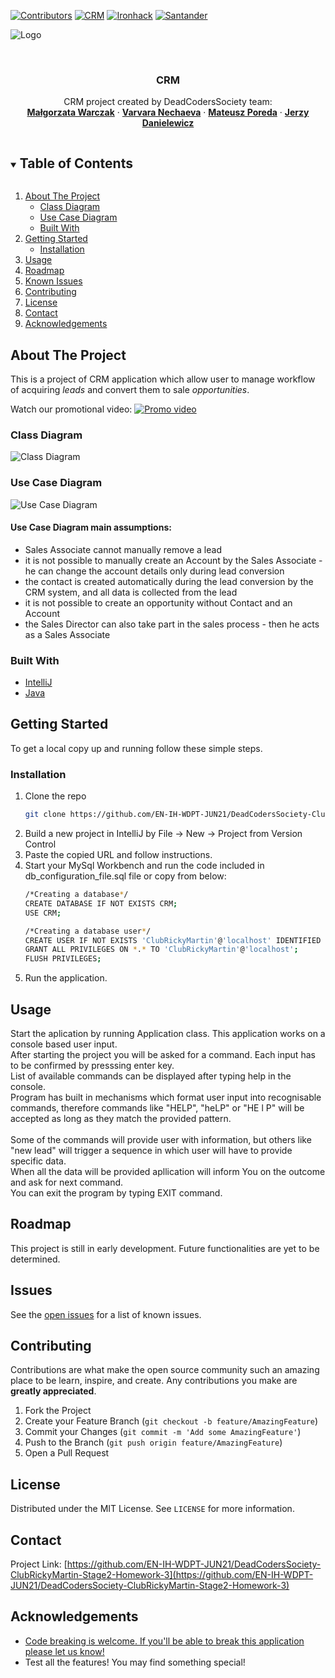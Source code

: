 <!-- PROJECT SHIELDS -->
<!--
*** I'm using markdown "reference style" links for readability.
*** Reference links are enclosed in brackets [ ] instead of parentheses ( ).
*** See the bottom of this document for the declaration of the reference variables
*** for contributors-url, forks-url, etc. This is an optional, concise syntax you may use.
*** https://www.markdownguide.org/basic-syntax/#reference-style-links
-->
[![Contributors][contributors-shield]][contributors-url]
[![CRM][CRM-shield]][CRM-url]
[![Ironhack][Ironhack-shield]][Ironhack-url]
[![Santander][Santander-shield]][Santander-url]

<!-- PROJECT LOGO -->
![Logo](src/main/resources/images/CRM8.jpg)

<br />
<p align="center">

  <h3 align="center">CRM</h3>

  <p align="center">
    CRM project created by DeadCodersSociety team:
    <br />
    <a href="https://github.com/malgowar"><strong>Małgorzata Warczak</strong></a>
    ·
    <a href="https://github.com/VarvaraNechaeva"><strong>Varvara Nechaeva</strong></a>
    ·
    <a href="https://github.com/Mat-Poreda"><strong>Mateusz Poreda</strong></a>
    ·
    <a href="https://github.com/JerzyDan"><strong>Jerzy Danielewicz</strong></a>
  </p>




<!-- TABLE OF CONTENTS -->
<details open="open">
  <summary><h2 style="display: inline-block">Table of Contents</h2></summary>
  <ol>
    <li>
      <a href="#about-the-project">About The Project</a>
      <ul>
        <li><a href="#class-diagram">Class Diagram</a></li>
        <li><a href="#use-case-diagram">Use Case Diagram</a></li>
        <li><a href="#built-with">Built With</a></li>
      </ul>
    </li>
    <li>
      <a href="#getting-started">Getting Started</a>
      <ul>
        <li><a href="#installation">Installation</a></li>
      </ul>
    </li>
    <li><a href="#usage">Usage</a></li>
    <li><a href="#roadmap">Roadmap</a></li>
    <li><a href="#issues">Known Issues</a></li>
    <li><a href="#contributing">Contributing</a></li>
    <li><a href="#license">License</a></li>
    <li><a href="#contact">Contact</a></li>
    <li><a href="#acknowledgements">Acknowledgements</a></li>
  </ol>
</details>



<!-- ABOUT THE PROJECT -->
## About The Project

This is a project of CRM application which allow user to manage workflow of acquiring *leads* and convert them to sale *opportunities*.

Watch our promotional video:
[![Promo video](src/main/resources/images/VID_IMG.jpg)](https://biteable.com/watch/3222992/5eb39a67866be17856d0c8bda41fb1da)


### Class Diagram
![Class Diagram](src/main/resources/diagrams/Class%20Diagram.svg)

### Use Case Diagram
![Use Case Diagram](src/main/resources/diagrams/Use%20Case%20Diagram.svg)

#### Use Case Diagram main assumptions:
* Sales Associate cannot manually remove a lead 
* it is not possible to manually create an Account by the Sales Associate - he can change the account details only during lead conversion 
* the contact is created automatically during the lead conversion by the CRM system, and all data is collected from the lead 
* it is not possible to create an opportunity without Contact and an Account
* the Sales Director can also take part in the sales process - then he acts as a Sales Associate

### Built With

* [IntelliJ](https://www.jetbrains.com/idea/)
* [Java](https://www.java.com/en/)




<!-- GETTING STARTED -->
## Getting Started

To get a local copy up and running follow these simple steps.

### Installation

1. Clone the repo
   ```sh
   git clone https://github.com/EN-IH-WDPT-JUN21/DeadCodersSociety-ClubRickyMartin-Stage2-Homework-3.git
   ```
2. Build a new project in IntelliJ by File -> New -> Project from Version Control
3. Paste the copied URL and follow instructions.
4. Start your MySql Workbench and run the code included in db_configuration_file.sql file or copy from below:
   ```sh
   /*Creating a database*/
   CREATE DATABASE IF NOT EXISTS CRM;
   USE CRM;

   /*Creating a database user*/
   CREATE USER IF NOT EXISTS 'ClubRickyMartin'@'localhost' IDENTIFIED BY 'ClubRickyMartin123';
   GRANT ALL PRIVILEGES ON *.* TO 'ClubRickyMartin'@'localhost';
   FLUSH PRIVILEGES;
   ```
5. Run the application.


<!-- USAGE EXAMPLES -->
## Usage
<p>
Start the aplication by running Application class.
This application works on a console based user input.
<br />After starting the project you will be asked for a command. Each input has to be confirmed by presssing enter key.
<br />List of available commands can be displayed after typing help in the console.
<br />Program has built in mechanisms which format user input into recognisable commands, therefore commands like "HELP", "heLP" or "HE l P" will be accepted as long as they match the provided pattern.
<br />
<br /> Some of the commands will provide user with information, but others like "new lead" will trigger a sequence in which user will have to provide specific data.
<br /> When all the data will be provided apllication will inform You on the outcome and ask for next command.
<br /> You can exit the program by typing EXIT command.
</p>




<!-- ROADMAP -->
## Roadmap
This project is still in early development. Future functionalities are yet to be determined.

## Issues
See the [open issues](https://github.com/EN-IH-WDPT-JUN21/DeadCodersSociety-ClubRickyMartin-Homework-2/issues) for a list of known issues.



<!-- CONTRIBUTING -->
## Contributing

Contributions are what make the open source community such an amazing place to be learn, inspire, and create. Any contributions you make are **greatly appreciated**.

1. Fork the Project
2. Create your Feature Branch (`git checkout -b feature/AmazingFeature`)
3. Commit your Changes (`git commit -m 'Add some AmazingFeature'`)
4. Push to the Branch (`git push origin feature/AmazingFeature`)
5. Open a Pull Request



<!-- LICENSE -->
## License

Distributed under the MIT License. See `LICENSE` for more information.



<!-- CONTACT -->
## Contact

Project Link: [https://github.com/EN-IH-WDPT-JUN21/DeadCodersSociety-ClubRickyMartin-Stage2-Homework-3](https://github.com/EN-IH-WDPT-JUN21/DeadCodersSociety-ClubRickyMartin-Stage2-Homework-3)



<!-- ACKNOWLEDGEMENTS -->
## Acknowledgements

* [Code breaking is welcome. If you'll be able to break this application please let us know!](https://github.com/orgs/EN-IH-WDPT-JUN21/teams/deadcoderssociety)
* Test all the features! You may find something special!





<!-- MARKDOWN LINKS & IMAGES -->
<!-- https://www.markdownguide.org/basic-syntax/#reference-style-links -->
[contributors-shield]: https://img.shields.io/static/v1?label=Team&message=DeadCodersSociety&color=brightgreen&
[contributors-url]: https://github.com/orgs/EN-IH-WDPT-JUN21/teams/deadcoderssociety
[CRM-Shield]: https://img.shields.io/static/v1?label=Project&message=CRM&color=yellowgreen&
[CRM-url]: https://en.wikipedia.org/wiki/Customer_relationship_management
[ironhack-shield]: https://img.shields.io/static/v1?label=Bootcamp&message=Ironhack&color=blue&
[ironhack-url]: https://www.ironhack.com/en
[Santander-shield]: https://img.shields.io/static/v1?label=SponsoredBy&message=Santander&color=red&
[Santander-url]: https://www.becas-santander.com/en/index.html
[IntelliJ-shield]: https://img.shields.io/static/v1?label=IDE&message=IntelliJ&color=red&
[IntelliJ-url]: https://www.jetbrains.com/idea/

